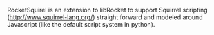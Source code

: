 RocketSquirel is an extension to libRocket to support Squirrel scripting (http://www.squirrel-lang.org/) straight forward and modeled around Javascript (like the default script system in python).
